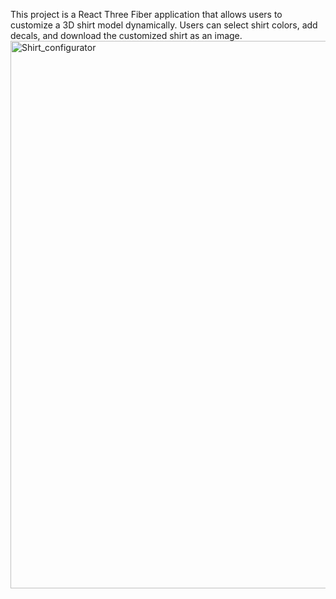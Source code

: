 This project is a React Three Fiber application that allows users to customize a 3D shirt model dynamically. Users can select shirt colors, add decals, and download the customized shirt as an image.
<img width="876" alt="Shirt_configurator" src="https://github.com/user-attachments/assets/f3201433-8758-4843-908f-672d57693c89" />
